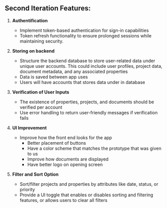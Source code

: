 ## Second Iteration Features:

   
1. **Authentification**
   - Implement token-based authentication for sign-in capabilities
   - Token refresh functionality to ensure prolonged sessions while maintaining security.

   
2. **Storing on backend**
   - Structure the backend database to store user-related data under unique user accounts. This could include user profiles, project data, document metadata, and any associated properties
   - Data is saved between app uses
   - Users will have accounts that stores data under in database

   
3. **Verification of User Inputs**
   - The existence of properties, projects, and documents should be verified per account
   - Use error handling to return user-friendly messages if verification fails


4. **UI Improvement**
   - Improve how the front end looks for the app
      - Better placement of buttons
      - Have a color scheme that matches the prototype that was given to us
      - Improve how documents are displayed
      - Have better logo on opening screen


5. **Filter and Sort Option**
   - Sort/filter projects and properties by attributes like date, status, or priority
   - Provide a UI toggle that enables or disables sorting and filtering features, or allows users to clear all filters
  
